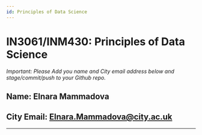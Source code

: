 ```yaml
---
id: Principles of Data Science
---
```


# IN3061/INM430: Principles of Data Science

_Important: Please Add you name and City email address below and stage/commit/push to your Github repo._

## Name: Elnara Mammadova 

## City Email: Elnara.Mammadova@city.ac.uk

---
